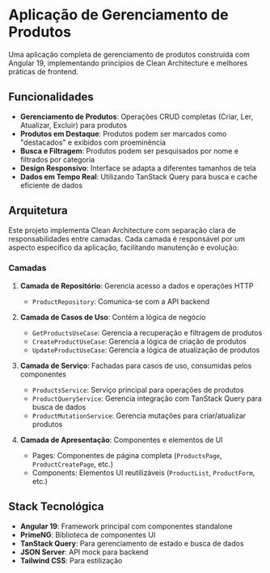 # Aplicação de Gerenciamento de Produtos

Uma aplicação completa de gerenciamento de produtos construída com Angular 19, implementando princípios de Clean Architecture e melhores práticas de frontend.

## Funcionalidades

- **Gerenciamento de Produtos**: Operações CRUD completas (Criar, Ler, Atualizar, Excluir) para produtos
- **Produtos em Destaque**: Produtos podem ser marcados como "destacados" e exibidos com proeminência
- **Busca e Filtragem**: Produtos podem ser pesquisados por nome e filtrados por categoria
- **Design Responsivo**: Interface se adapta a diferentes tamanhos de tela
- **Dados em Tempo Real**: Utilizando TanStack Query para busca e cache eficiente de dados

## Arquitetura

Este projeto implementa Clean Architecture com separação clara de responsabilidades entre camadas. Cada camada é responsável por um aspecto específico da aplicação, facilitando manutenção e evolução:

### Camadas

1. **Camada de Repositório**: Gerencia acesso a dados e operações HTTP

   - `ProductRepository`: Comunica-se com a API backend

2. **Camada de Casos de Uso**: Contém a lógica de negócio

   - `GetProductsUseCase`: Gerencia a recuperação e filtragem de produtos
   - `CreateProductUseCase`: Gerencia a lógica de criação de produtos
   - `UpdateProductUseCase`: Gerencia a lógica de atualização de produtos

3. **Camada de Serviço**: Fachadas para casos de uso, consumidas pelos componentes

   - `ProductsService`: Serviço principal para operações de produtos
   - `ProductQueryService`: Gerencia integração com TanStack Query para busca de dados
   - `ProductMutationService`: Gerencia mutações para criar/atualizar produtos

4. **Camada de Apresentação**: Componentes e elementos de UI
   - Pages: Componentes de página completa (`ProductsPage`, `ProductCreatePage`, etc.)
   - Components: Elementos UI reutilizáveis (`ProductList`, `ProductForm`, etc.)

## Stack Tecnológica

- **Angular 19**: Framework principal com componentes standalone
- **PrimeNG**: Biblioteca de componentes UI
- **TanStack Query**: Para gerenciamento de estado e busca de dados
- **JSON Server**: API mock para backend
- **Tailwind CSS**: Para estilização
